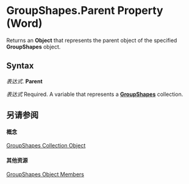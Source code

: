 
# GroupShapes.Parent Property (Word)

Returns an  **Object** that represents the parent object of the specified **GroupShapes** object.


## Syntax

 _表达式_. **Parent**

 _表达式_ Required. A variable that represents a **[GroupShapes](de29d571-476b-fa8b-619e-f7d0181d9756.md)** collection.


## 另请参阅


#### 概念


[GroupShapes Collection Object](de29d571-476b-fa8b-619e-f7d0181d9756.md)
#### 其他资源


[GroupShapes Object Members](http://msdn.microsoft.com/library/27425169-5a65-cdce-edf5-1ae0479c2557%28Office.15%29.aspx)